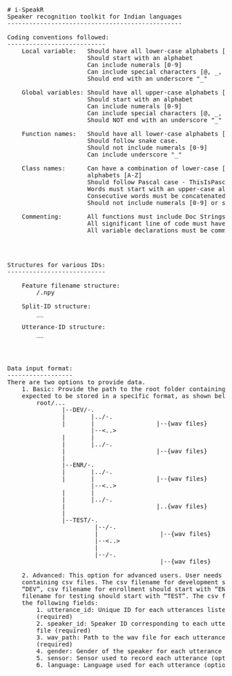 <pre>
# i-SpeakR
Speaker recognition toolkit for Indian languages
------------------------------------------------

Coding conventions followed:
---------------------------
    Local variable:   Should have all lower-case alphabets [a-z]
                      Should start with an alphabet
                      Can include numerals [0-9]
                      Can include special characters [@, _, $]
                      Should end with an underscore "_"
    
    Global variables: Should have all upper-case alphabets [A-Z]
                      Should start with an alphabet
                      Can include numerals [0-9]
                      Can include special characters [@, _, $]
                      Should NOT end with an underscore "_"
    
    Function names:   Should have all lower-case alphabets [a-z]
                      Should follow snake case. <this_is_a_snake_case>
                      Should not include numerals [0-9]
                      Can include underscore "_"
    
    Class names:      Can have a combination of lower-case [a-z] and upper-case 
                      alphabets [A-Z]
                      Should follow Pascal case - ThisIsPascalCase
                      Words must start with an upper-case alphabet
                      Consecutive words must be concatenated
                      Should not include numerals [0-9] or special characters
                      
    Commenting:       All functions must include Doc Strings
                      All significant line of code must have an inline comment
                      All variable declarations must be commented




Structures for various IDs:
---------------------------

    Feature filename structure:
        <Feature folder>/<Split-ID>.npy
            
    Split-ID structure:
        <Utterance-ID>_<Chop Size>_<Split count formatted as a 3-digit number>

    Utterance-ID structure:
        <DEV/ENR/TEST>_<Speaker-ID>_<File Name>




Data input format:
------------------
There are two options to provide data.
    1. Basic: Provide the path to the root folder containing data. The data is
    expected to be stored in a specific format, as shown below:
        root/...
               |--DEV/-.
               |       |..<SpeakerID-1>/-.
               |       |                 |--{wav files}
                       |--<..>
               |       |                  
               |       |..<SpeakerID-N>/-.
               |                         |--{wav files}
               |        
               |--ENR/-.        
               |       |..<SpeakerID-1>/-.
               |       |                 |--{wav files}
                       |--<..>
               |       |                   
               |       |..<SpeakerID-N>/-.
               |                         |..{wav files}
               |
               |--TEST/-.        
                        |--<SpeakerID-1>/-.
                        |                 |--{wav files}
                        |--<..>
                        |                   
                        |--<SpeakerID-N>/-.
                                          |--{wav files}
                        
    2. Advanced: This option for advanced users. User needs to provide path 
    containing csv files. The csv filename for development should start with 
    “DEV”, csv filename for enrollment should start with “ENR”, and the csv 
    filename for testing should start with “TEST”. The csv files need to have 
    the following fields:
        1. utterance_id: Unique ID for each utterances listed in the csv file 
        (required)
        2. speaker_id: Speaker ID corresponding to each utterance in the csv 
        file (required)
        3. wav_path: Path to the wav file for each utterance in the csv file 
        (required)
        4. gender: Gender of the speaker for each utterance (optional)
        5. sensor: Sensor used to record each utterance (optional)
        6. language: Language used for each utterance (optional)

</pre>
